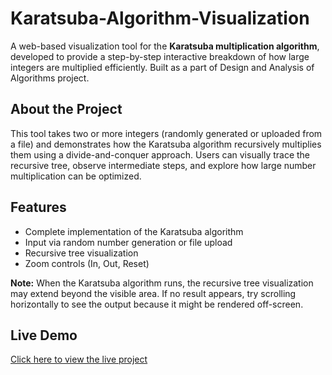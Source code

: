 # Karatsuba-Algorithm-Visualization

A web-based visualization tool for the **Karatsuba multiplication algorithm**, developed to provide a step-by-step interactive breakdown of how large integers are multiplied efficiently. Built as a part of  Design and Analysis of Algorithms project.

## About the Project

This tool takes two or more integers (randomly generated or uploaded from a file) and demonstrates how the Karatsuba algorithm recursively multiplies them using a divide-and-conquer approach. Users can visually trace the recursive tree, observe intermediate steps, and explore how large number multiplication can be optimized.

## Features

- Complete implementation of the Karatsuba algorithm
- Input via random number generation or file upload
- Recursive tree visualization
- Zoom controls (In, Out, Reset)

**Note:** When the Karatsuba algorithm runs, the recursive tree visualization may extend beyond the visible area. If no result appears, try scrolling horizontally to see the output because it might be rendered off-screen.

## Live Demo

[Click here to view the live project](https://sabinarasheed.github.io/Karatsuba-Algorithm-Visualization/)


